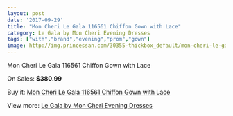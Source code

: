 ```yaml
---
layout: post
date: '2017-09-29'
title: "Mon Cheri Le Gala 116561 Chiffon Gown with Lace"
category: Le Gala by Mon Cheri Evening Dresses
tags: ["with","brand","evening","prom","gown"]
image: http://img.princessan.com/30355-thickbox_default/mon-cheri-le-gala-116561-chiffon-gown-with-lace.jpg
---
```

Mon Cheri Le Gala 116561 Chiffon Gown with Lace

On Sales: **$380.99**
<a href="https://www.princessan.com/en/13799-mon-cheri-le-gala-116561-chiffon-gown-with-lace.html"><amp-img layout="responsive" width="600" height="600" src="//img.princessan.com/30355-thickbox_default/mon-cheri-le-gala-116561-chiffon-gown-with-lace.jpg" alt="Mon Cheri Le Gala 116561 Chiffon Gown with Lace 0" /></a>
<a href="https://www.princessan.com/en/13799-mon-cheri-le-gala-116561-chiffon-gown-with-lace.html"><amp-img layout="responsive" width="600" height="600" src="//img.princessan.com/30357-thickbox_default/mon-cheri-le-gala-116561-chiffon-gown-with-lace.jpg" alt="Mon Cheri Le Gala 116561 Chiffon Gown with Lace 1" /></a>
<a href="https://www.princessan.com/en/13799-mon-cheri-le-gala-116561-chiffon-gown-with-lace.html"><amp-img layout="responsive" width="600" height="600" src="//img.princessan.com/30356-thickbox_default/mon-cheri-le-gala-116561-chiffon-gown-with-lace.jpg" alt="Mon Cheri Le Gala 116561 Chiffon Gown with Lace 2" /></a>

Buy it: [Mon Cheri Le Gala 116561 Chiffon Gown with Lace](https://www.princessan.com/en/13799-mon-cheri-le-gala-116561-chiffon-gown-with-lace.html "Mon Cheri Le Gala 116561 Chiffon Gown with Lace")

View more: [Le Gala by Mon Cheri Evening Dresses](https://www.princessan.com/en/102- "Le Gala by Mon Cheri Evening Dresses")